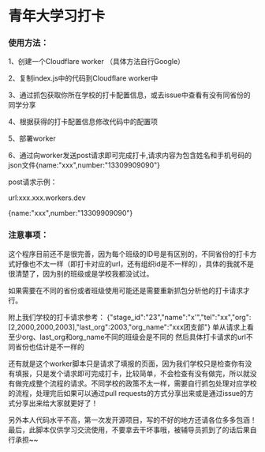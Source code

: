 # 青年大学习打卡
### 使用方法：
1、创建一个Cloudflare worker （具体方法自行Google）

2、复制index.js中的代码到Cloudflare worker中

3、通过抓包获取你所在学校的打卡配置信息，或去issue中查看有没有同省份的同学分享

4、根据获得的打卡配置信息修改代码中的配置项

5、部署worker

6、通过向worker发送post请求即可完成打卡,请求内容为包含姓名和手机号码的json文件{name:"xxx",number:"13309909090"}

post请求示例：

url:xxx.xxx.workers.dev

{name:"xxx",number:"13309909090"}

### 注意事项：
这个程序目前还不是很完善，因为每个班级的ID号是有区别的，不同省份的打卡方式好像也不太一样（即打卡对应的url，还有组织id是不一样的），具体的我就不是很清楚了，因为别的班级或是学校我都没试过。

如果需要在不同的省份或者班级使用可能还是需要重新抓包分析他的打卡请求才行。

附上我们学校的打卡请求参考：
{"stage_id":"23","name":"x'","tel":"xx","org":[2,2000,2000,2003],"last_org":2003,"org_name":"xxx团支部"}
单从请求上看至少org、last_org和org_name不同的班级会是不同的
然后具体打卡请求的url不同省份也估计是不一样的


还有就是这个worker脚本只是请求了填报的页面，因为我们学校只是检查你有没有填报，只是发个请求即可完成打卡，比较简单，不会检查有没有做完，所以就没有做完成整个流程的请求。不同学校的政策不太一样，需要自行抓包处理对应学校的流程，处理完后如果可以通过pull requests的方式分享出来或是通过issue的方式分享出来给大家就更好了！

另外本人代码水平不高，第一次发开源项目，写的不好的地方还请各位多多包涵！最后，此脚本仅供学习交流使用，不要拿去干坏事哦，被辅导员抓到了的话后果自行承担~~

